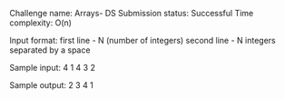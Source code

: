 Challenge name: Arrays- DS
Submission status: Successful
Time complexity: O(n)

Input format:
first line - N (number of integers)
second line - N integers separated by a space

Sample input:
4
1 4 3 2

Sample output:
2 3 4 1

